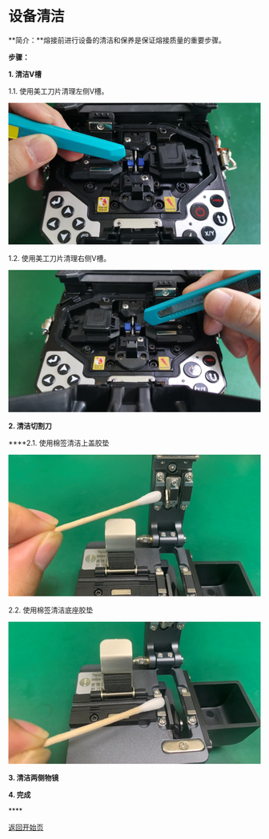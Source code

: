# 设备清洁

**简介：**熔接前进行设备的清洁和保养是保证熔接质量的重要步骤。

**步骤：**

**1. 清洁V槽**

   1.1. 使用美工刀片清理左侧V槽。

![](../.gitbook/assets/img_20210831_105018-640-360.png)

   1.2. 使用美工刀片清理右侧V槽。

![](../.gitbook/assets/img_20210831_105114-640-360.png)

**2. 清洁切割刀**

   ****2.1. 使用棉签清洁上盖胶垫

![](../.gitbook/assets/2.1.-clean-cleaver-top-rubber-pad-640-360.png)

   2.2. 使用棉签清洁底座胶垫

![](../.gitbook/assets/2.2.-clean-cleaver-bottom-rubber-pad-640-360.png)

**3. 清洁两侧物镜**

**4. 完成**

\*\*\*\*

[返回开始页](../)

